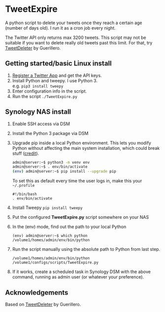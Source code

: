# TweetExpire

A python script to delete your tweets once they reach a certain age (number of days old). I run it as a cron job every night.

The Twitter API only returns max 3200 tweets. This script may not be suitable if you want to delete really old tweets past this limit. For that, try [TweetDeleter](https://github.com/Guerillero/TweetDeleter) by Guerillero.

## Getting started/basic Linux install

1. [Register a Twitter App](https://developer.twitter.com/en/apps) and get the API keys.
2. Install Python and tweepy. I use Python 3.   
    e.g. `pip3 install tweepy`
3. Enter configuration info in the script.
4. Run the script `./TweetExpire.py`

## Synology NAS install

1. Enable SSH access via DSM

2. Install the Python 3 package via DSM

3. Upgrade pip inside a local Python environment. This lets you modify Python without affecting the main system installation, which could break stuff \([credit](https://stackoverflow.com/questions/47649902/installing-pip-on-a-dsm-synology)).
   
   ```bash
   admin@server:~$ python3 -m venv env
   admin@server:~$ . env/bin/activate
   (env) admin@server:~$ pip install --upgrade pip
   ```
   
   To set this as default every time the user logs in, make this your  `~/.profile`
   
   ```
   #!/bin/bash
   . env/bin/activate
   ```

4. Install Tweepy  `pip install tweepy`

5. Put the configured **TweetExpire.py** script somewhere on your NAS

6. In the (env) mode, find out the path to your local Python
   
   ```(env) admin@server:/volume1/configs/scripts$ which python
   (env) admin@server:~$ which python
   /volume1/homes/admin/env/bin/python
   ```

7. Run the script manually using the absolute path to Python from last step. 
   
   ```
   /volume1/homes/admin/env/bin/python /volume1/configs/scripts/TweetExpire.py
   ```

8. If it works, create a scheduled task in Synology DSM with the above command, running as admin user (or whatever your preference).

## Acknowledgements

Based on [TweetDeleter](https://github.com/Guerillero/TweetDeleter) by Guerillero.
